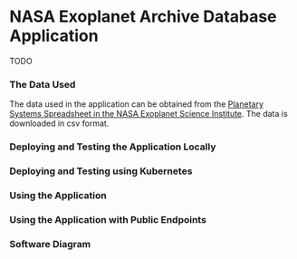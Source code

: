 # NASA Exoplanet Archive Database Application

TODO

### The Data Used

The data used in the application can be obtained from the [Planetary Systems Spreadsheet in the NASA Exoplanet Science Institute](https://exoplanetarchive.ipac.caltech.edu/cgi-bin/TblView/nph-tblView?app=ExoTbls&config=PS). The data is downloaded in csv format.

### Deploying and Testing the Application Locally

### Deploying and Testing using Kubernetes

### Using the Application

### Using the Application with Public Endpoints

### Software Diagram
